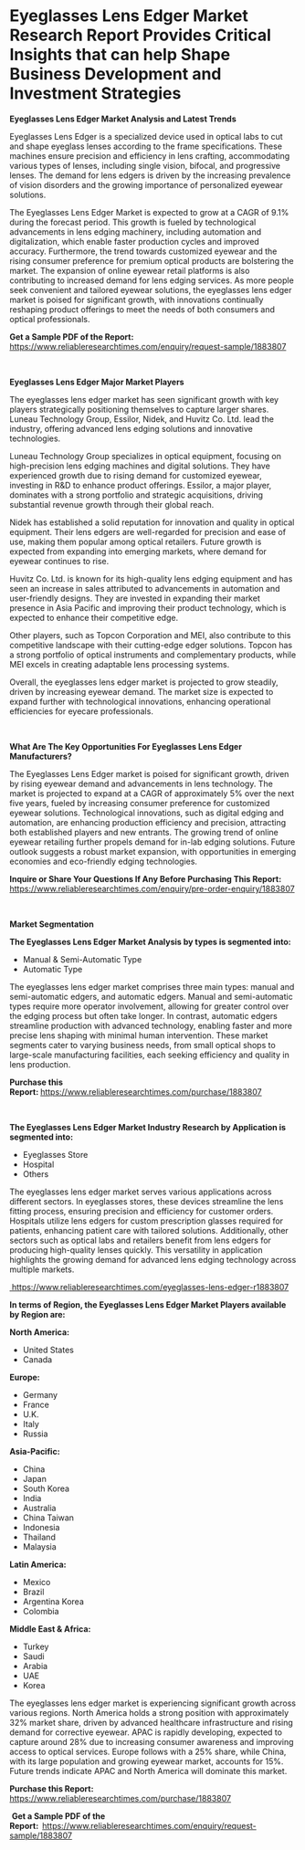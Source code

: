 <p><h1>Eyeglasses Lens Edger Market Research Report Provides Critical Insights that can help Shape Business Development and Investment Strategies</h1></p><p><strong>Eyeglasses Lens Edger Market Analysis and Latest Trends</strong></p>
<p><p>Eyeglasses Lens Edger is a specialized device used in optical labs to cut and shape eyeglass lenses according to the frame specifications. These machines ensure precision and efficiency in lens crafting, accommodating various types of lenses, including single vision, bifocal, and progressive lenses. The demand for lens edgers is driven by the increasing prevalence of vision disorders and the growing importance of personalized eyewear solutions.</p><p>The Eyeglasses Lens Edger Market is expected to grow at a CAGR of 9.1% during the forecast period. This growth is fueled by technological advancements in lens edging machinery, including automation and digitalization, which enable faster production cycles and improved accuracy. Furthermore, the trend towards customized eyewear and the rising consumer preference for premium optical products are bolstering the market. The expansion of online eyewear retail platforms is also contributing to increased demand for lens edging services. As more people seek convenient and tailored eyewear solutions, the eyeglasses lens edger market is poised for significant growth, with innovations continually reshaping product offerings to meet the needs of both consumers and optical professionals.</p></p>
<p><strong>Get a Sample PDF of the Report:&nbsp;</strong> <a href="https://www.reliableresearchtimes.com/enquiry/request-sample/1883807?utm_campaign=3522&utm_medium=2&utm_source=Github&utm_content=ia&utm_term=12042025&utm_id=eyeglasses-lens-edger">https://www.reliableresearchtimes.com/enquiry/request-sample/1883807</a></p>
<p>&nbsp;</p>
<p><strong>Eyeglasses Lens Edger Major Market Players</strong></p>
<p><p>The eyeglasses lens edger market has seen significant growth with key players strategically positioning themselves to capture larger shares. Luneau Technology Group, Essilor, Nidek, and Huvitz Co. Ltd. lead the industry, offering advanced lens edging solutions and innovative technologies. </p><p>Luneau Technology Group specializes in optical equipment, focusing on high-precision lens edging machines and digital solutions. They have experienced growth due to rising demand for customized eyewear, investing in R&D to enhance product offerings. Essilor, a major player, dominates with a strong portfolio and strategic acquisitions, driving substantial revenue growth through their global reach.</p><p>Nidek has established a solid reputation for innovation and quality in optical equipment. Their lens edgers are well-regarded for precision and ease of use, making them popular among optical retailers. Future growth is expected from expanding into emerging markets, where demand for eyewear continues to rise.</p><p>Huvitz Co. Ltd. is known for its high-quality lens edging equipment and has seen an increase in sales attributed to advancements in automation and user-friendly designs. They are invested in expanding their market presence in Asia Pacific and improving their product technology, which is expected to enhance their competitive edge.</p><p>Other players, such as Topcon Corporation and MEI, also contribute to this competitive landscape with their cutting-edge edger solutions. Topcon has a strong portfolio of optical instruments and complementary products, while MEI excels in creating adaptable lens processing systems.</p><p>Overall, the eyeglasses lens edger market is projected to grow steadily, driven by increasing eyewear demand. The market size is expected to expand further with technological innovations, enhancing operational efficiencies for eyecare professionals.</p></p>
<p>&nbsp;</p>
<p><strong>What Are The Key Opportunities For Eyeglasses Lens Edger Manufacturers?</strong></p>
<p><p>The Eyeglasses Lens Edger market is poised for significant growth, driven by rising eyewear demand and advancements in lens technology. The market is projected to expand at a CAGR of approximately 5% over the next five years, fueled by increasing consumer preference for customized eyewear solutions. Technological innovations, such as digital edging and automation, are enhancing production efficiency and precision, attracting both established players and new entrants. The growing trend of online eyewear retailing further propels demand for in-lab edging solutions. Future outlook suggests a robust market expansion, with opportunities in emerging economies and eco-friendly edging technologies.</p></p>
<p><strong>Inquire or Share Your Questions If Any Before Purchasing This Report:</strong> <a href="https://www.reliableresearchtimes.com/enquiry/pre-order-enquiry/1883807?utm_campaign=3522&utm_medium=2&utm_source=Github&utm_content=ia&utm_term=12042025&utm_id=eyeglasses-lens-edger">https://www.reliableresearchtimes.com/enquiry/pre-order-enquiry/1883807</a></p>
<p>&nbsp;</p>
<p><strong>Market Segmentation</strong></p>
<p><strong>The Eyeglasses Lens Edger Market Analysis by types is segmented into:</strong></p>
<p><ul><li>Manual & Semi-Automatic Type</li><li>Automatic Type</li></ul></p>
<p><p>The eyeglasses lens edger market comprises three main types: manual and semi-automatic edgers, and automatic edgers. Manual and semi-automatic types require more operator involvement, allowing for greater control over the edging process but often take longer. In contrast, automatic edgers streamline production with advanced technology, enabling faster and more precise lens shaping with minimal human intervention. These market segments cater to varying business needs, from small optical shops to large-scale manufacturing facilities, each seeking efficiency and quality in lens production.</p></p>
<p><strong>Purchase this Report:&nbsp;</strong><a href="https://www.reliableresearchtimes.com/purchase/1883807?utm_campaign=3522&utm_medium=2&utm_source=Github&utm_content=ia&utm_term=12042025&utm_id=eyeglasses-lens-edger">https://www.reliableresearchtimes.com/purchase/1883807</a></p>
<p>&nbsp;</p>
<p><strong>The Eyeglasses Lens Edger Market Industry Research by Application is segmented into:</strong></p>
<p><ul><li>Eyeglasses Store</li><li>Hospital</li><li>Others</li></ul></p>
<p><p>The eyeglasses lens edger market serves various applications across different sectors. In eyeglasses stores, these devices streamline the lens fitting process, ensuring precision and efficiency for customer orders. Hospitals utilize lens edgers for custom prescription glasses required for patients, enhancing patient care with tailored solutions. Additionally, other sectors such as optical labs and retailers benefit from lens edgers for producing high-quality lenses quickly. This versatility in application highlights the growing demand for advanced lens edging technology across multiple markets.</p></p>
<p><a href="https://www.reliableresearchtimes.com/eyeglasses-lens-edger-r1883807?utm_campaign=3522&utm_medium=2&utm_source=Github&utm_content=ia&utm_term=12042025&utm_id=eyeglasses-lens-edger">&nbsp;https://www.reliableresearchtimes.com/eyeglasses-lens-edger-r1883807</a></p>
<p><strong>In terms of Region, the Eyeglasses Lens Edger Market Players available by Region are:</strong></p>
<p>
    <p> <strong> North America: </strong>
        <ul>
            <li>United States</li>
            <li>Canada</li>
        </ul>
        </p> 
    <p> <strong> Europe: </strong>
        <ul>
            <li>Germany</li>
            <li>France</li>
            <li>U.K.</li>
            <li>Italy</li>
            <li>Russia</li>
        </ul>
        </p> 
    <p> <strong> Asia-Pacific: </strong>
        <ul>
            <li>China</li>
            <li>Japan</li>
            <li>South Korea</li>
            <li>India</li>
            <li>Australia</li>
            <li>China Taiwan</li>
            <li>Indonesia</li>
            <li>Thailand</li>
            <li>Malaysia</li>
        </ul>
        </p> 
    <p> <strong> Latin America: </strong>
        <ul>
            <li>Mexico</li>
            <li>Brazil</li>
            <li>Argentina Korea</li>
            <li>Colombia</li>
        </ul>
        </p> 
    <p> <strong> Middle East & Africa: </strong>
        <ul>
            <li>Turkey</li>
            <li>Saudi</li>
            <li>Arabia</li>
            <li>UAE</li>
            <li>Korea</li>
        </ul>
    </p>
    </p>
<p><p>The eyeglasses lens edger market is experiencing significant growth across various regions. North America holds a strong position with approximately 32% market share, driven by advanced healthcare infrastructure and rising demand for corrective eyewear. APAC is rapidly developing, expected to capture around 28% due to increasing consumer awareness and improving access to optical services. Europe follows with a 25% share, while China, with its large population and growing eyewear market, accounts for 15%. Future trends indicate APAC and North America will dominate this market.</p></p>
<p><strong>Purchase this Report: </strong><a href="https://www.reliableresearchtimes.com/purchase/1883807?utm_campaign=3522&utm_medium=2&utm_source=Github&utm_content=ia&utm_term=12042025&utm_id=eyeglasses-lens-edger">https://www.reliableresearchtimes.com/purchase/1883807</a></p>
<p>&nbsp;<strong>Get a Sample PDF of the Report:&nbsp;&nbsp;</strong><a href="https://www.reliableresearchtimes.com/enquiry/request-sample/1883807?utm_campaign=3522&utm_medium=2&utm_source=Github&utm_content=ia&utm_term=12042025&utm_id=eyeglasses-lens-edger">https://www.reliableresearchtimes.com/enquiry/request-sample/1883807</a></p>
<p><strong></strong></p>
<p><p></p><p></p><p></p></p>